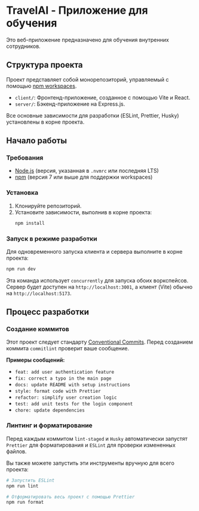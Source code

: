 # TravelAI - Приложение для обучения

Это веб-приложение предназначено для обучения внутренних сотрудников.

## Структура проекта

Проект представляет собой монорепозиторий, управляемый с помощью [npm workspaces](https://docs.npmjs.com/cli/v7/using-npm/workspaces).

- `client/`: Фронтенд-приложение, созданное с помощью Vite и React.
- `server/`: Бэкенд-приложение на Express.js.

Все основные зависимости для разработки (ESLint, Prettier, Husky) установлены в корне проекта.

## Начало работы

### Требования

- [Node.js](https://nodejs.org/) (версия, указанная в `.nvmrc` или последняя LTS)
- [npm](https://www.npmjs.com/) (версия 7 или выше для поддержки workspaces)

### Установка

1.  Клонируйте репозиторий.
2.  Установите зависимости, выполнив в корне проекта:
    ```bash
    npm install
    ```

### Запуск в режиме разработки

Для одновременного запуска клиента и сервера выполните в корне проекта:

```bash
npm run dev
```

Эта команда использует `concurrently` для запуска обоих воркспейсов. Сервер будет доступен на `http://localhost:3001`, а клиент (Vite) обычно на `http://localhost:5173`.

## Процесс разработки

### Создание коммитов

Этот проект следует стандарту [Conventional Commits](https://www.conventionalcommits.org/en/v1.0.0/). Перед созданием коммита `commitlint` проверит ваше сообщение.

**Примеры сообщений:**

- `feat: add user authentication feature`
- `fix: correct a typo in the main page`
- `docs: update README with setup instructions`
- `style: format code with Prettier`
- `refactor: simplify user creation logic`
- `test: add unit tests for the login component`
- `chore: update dependencies`

### Линтинг и форматирование

Перед каждым коммитом `lint-staged` и `Husky` автоматически запустят `Prettier` для форматирования и `ESLint` для проверки измененных файлов.

Вы также можете запустить эти инструменты вручную для всего проекта:

```bash
# Запустить ESLint
npm run lint

# Отформатировать весь проект с помощью Prettier
npm run format
```
